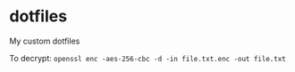 # dotfiles
My custom dotfiles

To decrypt: `openssl enc -aes-256-cbc -d -in file.txt.enc -out file.txt`
